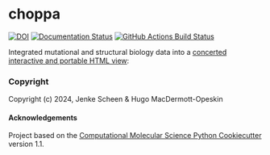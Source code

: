 choppa
==============================
[//]: # (Badges)
[![DOI](https://zenodo.org/badge/782340300.svg)](https://zenodo.org/doi/10.5281/zenodo.11100679)
[![Documentation Status](https://readthedocs.org/projects/choppa/badge/?version=latest)](https://choppa.readthedocs.io/en/latest)
[![GitHub Actions Build Status](https://github.com/asapdiscovery/choppa/workflows/CI/badge.svg)](https://github.com/asapdiscovery/choppa/actions?query=workflow%3ACI+branch%3Amain)


Integrated mutational and structural biology data into a [concerted interactive and portable HTML view](https://a7e363c69a86a9f51702101656b2932994f870c5ddfeed52d1214bcaaacc.s3.amazonaws.com/sdiufhgs9udvwodknwfidbvwb/sdhvcowyoebrecowberfwwvwbev-ZIKV-NS2B3.html):



### Copyright

Copyright (c) 2024, Jenke Scheen & Hugo MacDermott-Opeskin


#### Acknowledgements
 
Project based on the 
[Computational Molecular Science Python Cookiecutter](https://github.com/molssi/cookiecutter-cms) version 1.1.
